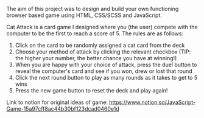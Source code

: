 The aim of this project was to design and build your own functioning browser based game using HTML, CSS/SCSS and JavaScript.

Cat Attack is a card game I designed where you (the user) compete with the computer to be the first to reach a score of 5.
The rules are as follows:

1. Click on the card to be randomly assigned a cat card from the deck
2. Choose your method of attack by clicking the relevant checkbox (TIP: the higher your number, the better chance you have at winning!)
3. When you are happy with your choice of attack, press the duel button to reveal the computer's card and see if you won, drew or lost that round
4. Click the next round button to play as many rounds as it takes to get to 5 wins
5. Press the new game button to reset the deck and play again!

Link to notion for original ideas of game:
https://www.notion.so/JavaScript-Game-15a97cff8ac44b30bf123dcad0460e1d
